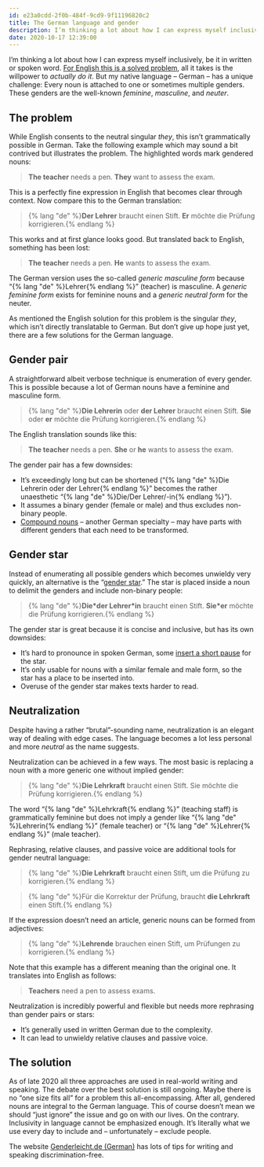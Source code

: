 ```yaml
---
id: e23a0cdd-2f0b-484f-9cd9-9f11196820c2
title: The German language and gender
description: I’m thinking a lot about how I can express myself inclusively, be it in written or spoken word.
date: 2020-10-17 12:39:00
---
```


I’m thinking a lot about how I can express myself inclusively, be it in written or spoken word. [For English this is a solved problem](https://en.wikipedia.org/wiki/Singular_they), all it takes is the willpower to _actually do it_. But my native language – German – has a unique challenge: Every noun is attached to one or sometimes multiple genders. These genders are the well-known _feminine_, _masculine_, and _neuter_.

## The problem

While English consents to the neutral singular _they_, this isn’t grammatically possible in German. Take the following example which may sound a bit contrived but illustrates the problem. The highlighted words mark gendered nouns:

> **The teacher** needs a pen. **They** want to assess the exam.

This is a perfectly fine expression in English that becomes clear through context. Now compare this to the German translation:

> {% lang "de" %}**Der Lehrer** braucht einen Stift. **Er** möchte die Prüfung korrigieren.{% endlang %}

This works and at first glance looks good. But translated back to English, something has been lost:

> **The teacher** needs a pen. **He** wants to assess the exam.

The German version uses the so-called _generic masculine form_ because “{% lang "de" %}Lehrer{% endlang %}” (teacher) is masculine. A _generic feminine form_ exists for feminine nouns and a _generic neutral form_ for the neuter.

As mentioned the English solution for this problem is the singular _they_, which isn’t directly translatable to German. But don’t give up hope just yet, there are a few solutions for the German language.

## Gender pair

A straightforward albeit verbose technique is enumeration of every gender. This is possible because a lot of German nouns have a feminine and masculine form.

> {% lang "de" %}**Die Lehrerin** oder **der Lehrer** braucht einen Stift. **Sie** oder **er** möchte die Prüfung korrigieren.{% endlang %}

The English translation sounds like this:

> **The teacher** needs a pen. **She** or **he** wants to assess the exam.

The gender pair has a few downsides:

* It’s exceedingly long but can be shortened (“{% lang "de" %}Die Lehrerin oder der Lehrer{% endlang %}” becomes the rather unaesthetic “{% lang "de" %}Die/Der Lehrer/-in{% endlang %}”).
* It assumes a binary gender (female or male) and thus excludes non-binary people.
* [Compound nouns](https://en.wikipedia.org/wiki/German_nouns#Compounds) – another German specialty – may have parts with different genders that each need to be transformed.

## Gender star

Instead of enumerating all possible genders which becomes unwieldy very quickly, an alternative is the “[gender star](https://en.wikipedia.org/wiki/Gender_star).” The star is placed inside a noun to delimit the genders and include non-binary people:

> {% lang "de" %}**Die\*der Lehrer*in** braucht einen Stift. **Sie*er** möchte die Prüfung korrigieren.{% endlang %}

The gender star is great because it is concise and inclusive, but has its own downsides:

* It’s hard to pronounce in spoken German, some [insert a short pause](https://en.wikipedia.org/wiki/Glottal_stop) for the star.
* It’s only usable for nouns with a similar female and male form, so the star has a place to be inserted into.
* Overuse of the gender star makes texts harder to read.

## Neutralization

Despite having a rather “brutal”-sounding name, neutralization is an elegant way of dealing with edge cases. The language becomes a lot less personal and more _neutral_ as the name suggests.

Neutralization can be achieved in a few ways. The most basic is replacing a noun with a more generic one without implied gender:

> {% lang "de" %}**Die Lehrkraft** braucht einen Stift. Sie möchte die Prüfung korrigieren.{% endlang %}

The word “{% lang "de" %}Lehrkraft{% endlang %}” (teaching staff) is grammatically feminine but does not imply a gender like “{% lang "de" %}Lehrerin{% endlang %}” (female teacher) or “{% lang "de" %}Lehrer{% endlang %}” (male teacher).

Rephrasing, relative clauses, and passive voice are additional tools for gender neutral language:

> {% lang "de" %}**Die Lehrkraft** braucht einen Stift, um die Prüfung zu korrigieren.{% endlang %}

> {% lang "de" %}Für die Korrektur der Prüfung, braucht **die Lehrkraft** einen Stift.{% endlang %}

If the expression doesn’t need an article, generic nouns can be formed from adjectives:

> {% lang "de" %}**Lehrende** brauchen einen Stift, um Prüfungen zu korrigieren.{% endlang %}

Note that this example has a different meaning than the original one. It translates into English as follows:

> **Teachers** need a pen to assess exams.

Neutralization is incredibly powerful and flexible but needs more rephrasing than gender pairs or stars:

* It’s generally used in written German due to the complexity.
* It can lead to unwieldy relative clauses and passive voice.

## The solution

As of late 2020 all three approaches are used in real-world writing and speaking. The debate over the best solution is still ongoing. Maybe there is no “one size fits all” for a problem this all-encompassing. After all, gendered nouns are integral to the German language. This of course doesn’t mean we should “just ignore” the issue and go on with our lives. On the contrary. Inclusivity in language cannot be emphasized enough. It’s literally what we use every day to include and – unfortunately – exclude people.

The website [Genderleicht.de (German)](https://www.genderleicht.de) has lots of tips for writing and speaking discrimination-free.
